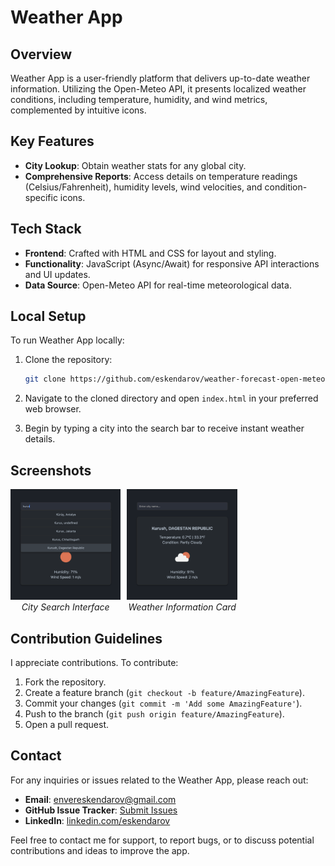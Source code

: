 # Weather App

## Overview

Weather App is a user-friendly platform that delivers up-to-date weather information. Utilizing the Open-Meteo API, it
presents localized weather conditions, including temperature, humidity, and wind metrics, complemented by intuitive
icons.

## Key Features

- **City Lookup**: Obtain weather stats for any global city.
- **Comprehensive Reports**: Access details on temperature readings (Celsius/Fahrenheit), humidity levels, wind
  velocities, and condition-specific icons.

## Tech Stack

- **Frontend**: Crafted with HTML and CSS for layout and styling.
- **Functionality**: JavaScript (Async/Await) for responsive API interactions and UI updates.
- **Data Source**: Open-Meteo API for real-time meteorological data.

## Local Setup

To run Weather App locally:

1. Clone the repository:
    ```sh
    git clone https://github.com/eskendarov/weather-forecast-open-meteo.git
    ```
2. Navigate to the cloned directory and open `index.html` in your preferred web browser.

3. Begin by typing a city into the search bar to receive instant weather details.

## Screenshots

<div markdown="1" style="display: grid; grid-template-columns: 35% 2% 35%; text-align: center">
  <div>
  <img src="images/city-search-interface.png" alt="City Search Interface" />
  <br>
  <em>City Search Interface</em>
</div>
<div></div>
<div>
  <img src="images/weather-information-card.png" alt="Weather Information Card" />
  <br>
  <em>Weather Information Card</em>
</div>
</div>

## Contribution Guidelines

I appreciate contributions. To contribute:

1. Fork the repository.
2. Create a feature branch (`git checkout -b feature/AmazingFeature`).
3. Commit your changes (`git commit -m 'Add some AmazingFeature'`).
4. Push to the branch (`git push origin feature/AmazingFeature`).
5. Open a pull request.

## Contact

For any inquiries or issues related to the Weather App, please reach out:

- **Email**: [envereskendarov@gmail.com](mailto:envereskendarov@gmail.com)
- **GitHub Issue Tracker**: [Submit Issues](https://github.com/eskendarov/weather-forecast-open-meteo/issues)
- **LinkedIn**: [linkedin.com/eskendarov](http://linkedin.com/in/eskendarov/)

Feel free to contact me for support, to report bugs, or to discuss potential contributions and ideas to improve the app.
